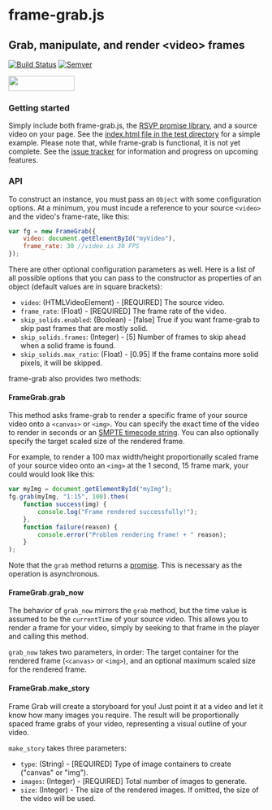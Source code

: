 frame-grab.js
=============

## Grab, manipulate, and render &lt;video> frames

[![Build Status](https://travis-ci.org/rnicholus/frame-grab.js.svg?branch=master)](https://travis-ci.org/rnicholus/frame-grab.js)
[![Semver](http://img.shields.io/SemVer/2.0.0.png)](http://semver.org/spec/v2.0.0.html)

<img src="http://benschwarz.github.io/bower-badges/badge@2x.png" width="130" height="30">


### Getting started
Simply include both frame-grab.js, the [RSVP promise library][rsvp], and a source video
on your page.  See the [index.html file in the test directory][testindex]
for a simple example.  Please note that, while frame-grab is functional, it is not
yet complete.  See the [issue tracker][issues] for information and progress
on upcoming features.

### API
To construct an instance, you must pass an `Object` with some configuration options.
At a minimum, you must incude a reference to your source `<video>` and the video's
frame-rate, like this:

```javascript
var fg = new FrameGrab({
    video: document.getElementById("myVideo"),
    frame_rate: 30 //video is 30 FPS
});
```

There are other optional configuration parameters as well.  Here is a list of all
possible options that you can pass to the constructor as properties of an object
(default values are in square brackets):
- `video`: (HTMLVideoElement) - [REQUIRED] The source video.
- `frame_rate`: (Float) - [REQUIRED] The frame rate of the video.
- `skip_solids.enabled`: (Boolean) - [false] True if you want frame-grab to skip past frames that are mostly solid.
- `skip_solids.frames`: (Integer) - [5] Number of frames to skip ahead when a solid frame is found.
- `skip_solids.max_ratio`: (Float) - [0.95] If the frame contains more solid pixels, it will be skipped.


frame-grab also provides two methods:

#### FrameGrab.grab
This method asks frame-grab to render a specific frame of your source video onto
a `<canvas>` or `<img>`.  You can specify the exact time of the video to render in seconds
or an [SMPTE timecode string][timecode].  You can also optionally specify the
target scaled size of the rendered frame.

For example, to render a 100 max width/height proportionally scaled frame of your
source video onto an `<img>` at the 1 second, 15 frame mark, your could would
look like this:

```javascript
var myImg = document.getElementById("myImg");
fg.grab(myImg, "1:15", 100).then(
    function success(img) {
        console.log("Frame rendered successfully!");
    },
    function failure(reason) {
        console.error("Problem rendering frame! + " reason);
    }
);
```

Note that the `grab` method returns a [promise][promise].  This is necessary as
the operation is asynchronous.



#### FrameGrab.grab_now
The behavior of `grab_now` mirrors the `grab` method, but the time value is assumed to
be the `currentTime` of your source video.  This allows you to render a frame
for your video, simply by seeking to that frame in the player and calling this method.

`grab_now` takes two parameters, in order: The target container for the rendered frame
(`<canvas>` or `<img>`), and an optional maximum scaled size for the rendered frame.


[issues]: https://github.com/rnicholus/frame-grab.js/issues
[promise]: http://promises-aplus.github.io/promises-spec/
[rsvp]: https://github.com/tildeio/rsvp.js/tree/master
[testindex]: https://github.com/rnicholus/frame-grab.js/blob/master/test/index.html
[timecode]: https://documentation.apple.com/en/finalcutpro/usermanual/index.html#chapter=D%26section=5%26tasks=true



#### FrameGrab.make_story
Frame Grab will create a storyboard for you!  Just point it at a video and let it know
how many images you require.  The result will be proportionally spaced frame grabs of
your video, representing a visual outline of your video.

`make_story` takes three parameters:
- `type`: (String) - [REQUIRED] Type of image containers to create ("canvas" or "img").
- `images`: (Integer) - [REQUIRED] Total number of images to generate.
- `size`: (Integer) - The size of the rendered images.  If omitted, the size of the video will be used.